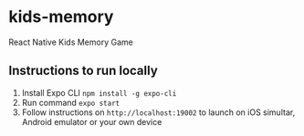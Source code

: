 # kids-memory
React Native Kids Memory Game

## Instructions to run locally

1. Install Expo CLI `npm install -g expo-cli`
2. Run command `expo start`
3. Follow instructions on `http://localhost:19002` to launch on iOS simultar, Android emulator or your own device
